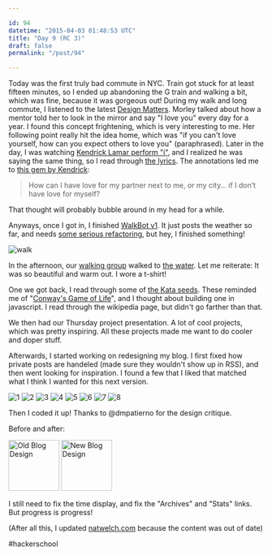 ```yaml
---

id: 94
datetime: "2015-04-03 01:48:53 UTC"
title: "Day 9 (RC 3)"
draft: false
permalink: "/post/94"

---
```


Today was the first truly bad commute in NYC. Train got stuck for at least fifteen minutes, so I ended up abandoning the G train and walking a bit, which was fine, because it was gorgeous out! During my walk and long commute, I listened to the latest [Design Matters](http://designobserver.com/feature/morley/38833/). Morley talked about how a mentor told her to look in the mirror and say "I love you" every day for a year. I found this concept frightening, which is very interesting to me. Her following point really hit the idea home, which was "if you can't love yourself, how can you expect others to love you" (paraphrased). Later in the day, I was watching [Kendrick Lamar perform "i"](https://www.youtube.com/watch?v=sop2V_MREEI), and I realized he was saying the same thing, so I read through [the lyrics](http://genius.com/Kendrick-lamar-i-lyrics). The annotations led me to [this gem by Kendrick](http://genius.com/2339642):

 > How can I have love for my partner next to me, or my city… if I don’t have love for myself?
 
 That thought will probably bubble around in my head for a while.

Anyways, once I got in, I finished [WalkBot v1](https://github.com/icco/zulip-walkbot). It just posts the weather so far, and needs [some serious refactoring](https://github.com/icco/zulip-walkbot/pull/1), but hey, I finished something!
 
 ![walk](https://s3.amazonaws.com/f.cl.ly/items/1b3h3i3G1o08373N1L11/Screen%!Shot%!-04-02%!at%!.34%!png)
 
In the afternoon, our [walking group](https://www.flickr.com/photos/icco/16392050104/) walked to [the water](https://www.flickr.com/photos/icco/16392049844/). Let me reiterate: It was so beautiful and warm out. I wore a t-shirt!

 One we got back, I read through some of [the Kata seeds](https://github.com/kata-seeds). These reminded me of "[Conway's Game of Life](https://en.wikipedia.org/wiki/Conway's_Game_of_Life)", and I thought about building one in javascript. I read through the wikipedia page, but didn't go farther than that.
 
 We then had our Thursday project presentation. A lot of cool projects, which was pretty inspiring. All these projects made me want to do cooler and doper stuff.
 
Afterwards, I started working on redesigning my blog. I first fixed how private posts are handeled (made sure they wouldn't show up in RSS), and then went looking for inspiration. I found a few that I liked that matched what I think I wanted for this next version.

![1](https://s3.amazonaws.com/f.cl.ly/items/2s3Y3z3U3Q1N2c082j3T/Screen%!Shot%!-04-02%!at%!.45%!png) ![2](https://s3.amazonaws.com/f.cl.ly/items/1k1z2n3z1r1X3l0T1X2V/Screen%!Shot%!-04-02%!at%!.11%!png) ![3](https://s3.amazonaws.com/f.cl.ly/items/4401313o0O3w1U1j3J0G/Screen%!Shot%!-04-02%!at%!.53%!png) ![4](https://s3.amazonaws.com/f.cl.ly/items/2G133v0n1J003R1c280X/Screen%!Shot%!-04-02%!at%!.47%!png) ![5](https://s3.amazonaws.com/f.cl.ly/items/1G2k0I3l2u031d1I2x2C/Screen%!Shot%!-04-02%!at%!.34%!png) ![6](https://s3.amazonaws.com/f.cl.ly/items/3K2Y1043161W453H0f2E/Screen%!Shot%!-04-02%!at%!.56%!png) ![7](https://s3.amazonaws.com/f.cl.ly/items/0c0o0k0Z0l1X1G0F1G3N/Screen%!Shot%!-04-02%!at%!.50%!png) ![8](https://s3.amazonaws.com/f.cl.ly/items/271Y1e0q3T071P0I1N3j/Screen%!Shot%!-04-02%!at%!.35%!png)

Then I coded it up! Thanks to @dmpatierno for the design critique.

Before and after:

<a href="https://www.flickr.com/photos/icco/16392844844/sizes/o/" title="Old Blog Design by Nat Welch, on Flickr"><img src="https://farm8.staticflickr.com/7595/16392844844_b6432d4efb_s.jpg" width="100" height="100" alt="Old Blog Design"></a> <a href="https://www.flickr.com/photos/icco/16807854087/sizes/o/" title="New Blog Design by Nat Welch, on Flickr"><img src="https://farm8.staticflickr.com/7634/16807854087_28705424f8_s.jpg" width="100" height="100" alt="New Blog Design"></a>

I still need to fix the time display, and fix the "Archives" and "Stats" links. But progress is progress!

(After all this, I updated [natwelch.com](http://natwelch.com) because the content was out of date)

#hackerschool

